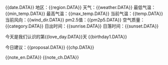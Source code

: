 {{date.DATA}} 
地区：{{region.DATA}} 
天气：{{weather.DATA}} 
最低气温：{{min_temp.DATA}} 
最高气温：{{max_temp.DATA}} 
当前气温：{{temp.DATA}} 
当前风向：{{wind_dir.DATA}} 
pm2.5值：{{pm2p5.DATA}} 
空气质量：{{category.DATA}} 
日出时间：{{sunrise.DATA}} 
日落时间：{{sunset.DATA}} 

今天是我们认识的第{{love_day.DATA}}天 
{{birthday1.DATA}} 

今日建议：{{proposal.DATA}}
{{chp.DATA}}

{{note_en.DATA}} 
{{note_ch.DATA}}
